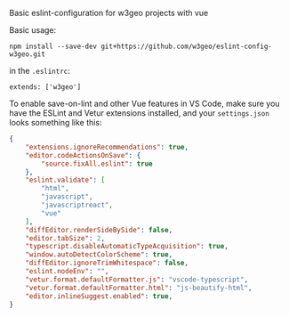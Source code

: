 Basic eslint-configuration for w3geo projects with vue

Basic usage:

```
npm install --save-dev git+https://github.com/w3geo/eslint-config-w3geo.git
```

in the `.eslintrc`:

 ```
extends: ['w3geo']
 ```

To enable save-on-lint and other Vue features in VS Code, make sure you have the ESLint and Vetur extensions installed, and your `settings.json` looks something like this:
```json
{
    "extensions.ignoreRecommendations": true,
    "editor.codeActionsOnSave": {
        "source.fixAll.eslint": true
    },
    "eslint.validate": [
        "html",
        "javascript",
        "javascriptreact",
        "vue"
    ],
    "diffEditor.renderSideBySide": false,
    "editor.tabSize": 2,
    "typescript.disableAutomaticTypeAcquisition": true,
    "window.autoDetectColorScheme": true,
    "diffEditor.ignoreTrimWhitespace": false,
    "eslint.nodeEnv": "",
    "vetur.format.defaultFormatter.js": "vscode-typescript",
    "vetur.format.defaultFormatter.html": "js-beautify-html",
    "editor.inlineSuggest.enabled": true,
}
```

